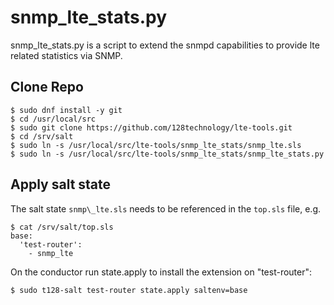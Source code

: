 # snmp\_lte\_stats.py

snmp\_lte\_stats.py is a script to extend the snmpd capabilities to provide lte related statistics via SNMP.

## Clone Repo

```
$ sudo dnf install -y git
$ cd /usr/local/src
$ sudo git clone https://github.com/128technology/lte-tools.git
$ cd /srv/salt
$ sudo ln -s /usr/local/src/lte-tools/snmp_lte_stats/snmp_lte.sls
$ sudo ln -s /usr/local/src/lte-tools/snmp_lte_stats/snmp_lte_stats.py
```

## Apply salt state

The salt state `snmp\_lte.sls` needs to be referenced in the `top.sls` file, e.g.

```
$ cat /srv/salt/top.sls
base:
  'test-router':
    - snmp_lte
```

On the conductor run state.apply to install the extension on "test-router":

```
$ sudo t128-salt test-router state.apply saltenv=base
```
